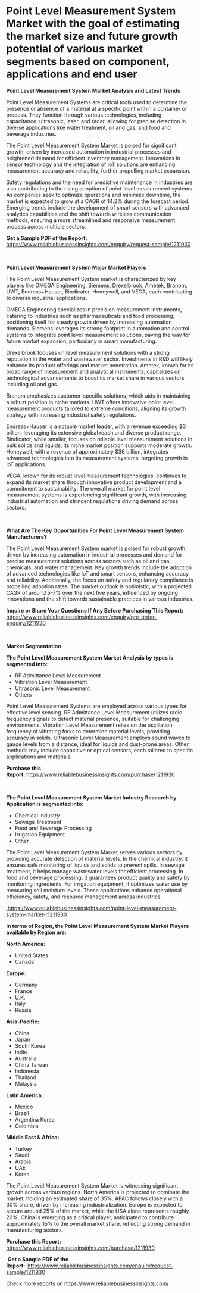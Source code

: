 <p><h1>Point Level Measurement System Market with the goal of estimating the market size and future growth potential of various market segments based on component, applications and end user</h1></p><p><strong>Point Level Measurement System Market Analysis and Latest Trends</strong></p>
<p><p>Point Level Measurement Systems are critical tools used to determine the presence or absence of a material at a specific point within a container or process. They function through various technologies, including capacitance, ultrasonic, laser, and radar, allowing for precise detection in diverse applications like water treatment, oil and gas, and food and beverage industries. </p><p>The Point Level Measurement System Market is poised for significant growth, driven by increased automation in industrial processes and heightened demand for efficient inventory management. Innovations in sensor technology and the integration of IoT solutions are enhancing measurement accuracy and reliability, further propelling market expansion. </p><p>Safety regulations and the need for predictive maintenance in industries are also contributing to the rising adoption of point-level measurement systems. As companies seek to optimize operations and minimize downtime, the market is expected to grow at a CAGR of 14.2% during the forecast period. Emerging trends include the development of smart sensors with advanced analytics capabilities and the shift towards wireless communication methods, ensuring a more streamlined and responsive measurement process across multiple sectors.</p></p>
<p><strong>Get a Sample PDF of the Report:&nbsp;</strong> <a href="https://www.reliablebusinessinsights.com/enquiry/request-sample/1211930?utm_campaign=2757&utm_medium=2&utm_source=Github&utm_content=ia&utm_term=24032025&utm_id=point-level-measurement-system">https://www.reliablebusinessinsights.com/enquiry/request-sample/1211930</a></p>
<p>&nbsp;</p>
<p><strong>Point Level Measurement System Major Market Players</strong></p>
<p><p>The Point Level Measurement System market is characterized by key players like OMEGA Engineering, Siemens, Drexelbrook, Ametek, Branom, UWT, Endress+Hauser, Bindicator, Honeywell, and VEGA, each contributing to diverse industrial applications.</p><p>OMEGA Engineering specializes in precision measurement instruments, catering to industries such as pharmaceuticals and food processing, positioning itself for steady growth driven by increasing automation demands. Siemens leverages its strong footprint in automation and control systems to integrate point level measurement solutions, paving the way for future market expansion, particularly in smart manufacturing.</p><p>Drexelbrook focuses on level measurement solutions with a strong reputation in the water and wastewater sector. Investments in R&D will likely enhance its product offerings and market penetration. Ametek, known for its broad range of measurement and analytical instruments, capitalizes on technological advancements to boost its market share in various sectors including oil and gas.</p><p>Branom emphasizes customer-specific solutions, which aids in maintaining a robust position in niche markets. UWT offers innovative point level measurement products tailored to extreme conditions, aligning its growth strategy with increasing industrial safety regulations.</p><p>Endress+Hauser is a notable market leader, with a revenue exceeding $3 billion, leveraging its extensive global reach and diverse product range. Bindicator, while smaller, focuses on reliable level measurement solutions in bulk solids and liquids; its niche market position supports moderate growth. Honeywell, with a revenue of approximately $36 billion, integrates advanced technologies into its measurement systems, targeting growth in IoT applications.</p><p>VEGA, known for its robust level measurement technologies, continues to expand its market share through innovative product development and a commitment to sustainability. The overall market for point level measurement systems is experiencing significant growth, with increasing industrial automation and stringent regulations driving demand across sectors.</p></p>
<p>&nbsp;</p>
<p><strong>What Are The Key Opportunities For Point Level Measurement System Manufacturers?</strong></p>
<p><p>The Point Level Measurement System market is poised for robust growth, driven by increasing automation in industrial processes and demand for precise measurement solutions across sectors such as oil and gas, chemicals, and water management. Key growth trends include the adoption of advanced technologies like IoT and smart sensors, enhancing accuracy and reliability. Additionally, the focus on safety and regulatory compliance is propelling adoption rates. The market outlook is optimistic, with a projected CAGR of around 5-7% over the next five years, influenced by ongoing innovations and the shift towards sustainable practices in various industries.</p></p>
<p><strong>Inquire or Share Your Questions If Any Before Purchasing This Report:</strong> <a href="https://www.reliablebusinessinsights.com/enquiry/pre-order-enquiry/1211930?utm_campaign=2757&utm_medium=2&utm_source=Github&utm_content=ia&utm_term=24032025&utm_id=point-level-measurement-system">https://www.reliablebusinessinsights.com/enquiry/pre-order-enquiry/1211930</a></p>
<p>&nbsp;</p>
<p><strong>Market Segmentation</strong></p>
<p><strong>The Point Level Measurement System Market Analysis by types is segmented into:</strong></p>
<p><ul><li>RF Admittance Level Measurement</li><li>Vibration Level Measurement</li><li>Ultrasonic Level Measurement</li><li>Others</li></ul></p>
<p><p>Point Level Measurement Systems are employed across various types for effective level sensing. RF Admittance Level Measurement utilizes radio frequency signals to detect material presence, suitable for challenging environments. Vibration Level Measurement relies on the oscillation frequency of vibrating forks to determine material levels, providing accuracy in solids. Ultrasonic Level Measurement employs sound waves to gauge levels from a distance, ideal for liquids and dust-prone areas. Other methods may include capacitive or optical sensors, each tailored to specific applications and materials.</p></p>
<p><strong>Purchase this Report:&nbsp;</strong><a href="https://www.reliablebusinessinsights.com/purchase/1211930?utm_campaign=2757&utm_medium=2&utm_source=Github&utm_content=ia&utm_term=24032025&utm_id=point-level-measurement-system">https://www.reliablebusinessinsights.com/purchase/1211930</a></p>
<p>&nbsp;</p>
<p><strong>The Point Level Measurement System Market Industry Research by Application is segmented into:</strong></p>
<p><ul><li>Chemical Industry</li><li>Sewage Treatment</li><li>Food and Beverage Processing</li><li>Irrigation Equipment</li><li>Other</li></ul></p>
<p><p>The Point Level Measurement System Market serves various sectors by providing accurate detection of material levels. In the chemical industry, it ensures safe monitoring of liquids and solids to prevent spills. In sewage treatment, it helps manage wastewater levels for efficient processing. In food and beverage processing, it guarantees product quality and safety by monitoring ingredients. For irrigation equipment, it optimizes water use by measuring soil moisture levels. These applications enhance operational efficiency, safety, and resource management across industries.</p></p>
<p><a href="https://www.reliablebusinessinsights.com/point-level-measurement-system-market-r1211930?utm_campaign=2757&utm_medium=2&utm_source=Github&utm_content=ia&utm_term=24032025&utm_id=point-level-measurement-system">&nbsp;https://www.reliablebusinessinsights.com/point-level-measurement-system-market-r1211930</a></p>
<p><strong>In terms of Region, the Point Level Measurement System Market Players available by Region are:</strong></p>
<p>
    <p> <strong> North America: </strong>
        <ul>
            <li>United States</li>
            <li>Canada</li>
        </ul>
        </p> 
    <p> <strong> Europe: </strong>
        <ul>
            <li>Germany</li>
            <li>France</li>
            <li>U.K.</li>
            <li>Italy</li>
            <li>Russia</li>
        </ul>
        </p> 
    <p> <strong> Asia-Pacific: </strong>
        <ul>
            <li>China</li>
            <li>Japan</li>
            <li>South Korea</li>
            <li>India</li>
            <li>Australia</li>
            <li>China Taiwan</li>
            <li>Indonesia</li>
            <li>Thailand</li>
            <li>Malaysia</li>
        </ul>
        </p> 
    <p> <strong> Latin America: </strong>
        <ul>
            <li>Mexico</li>
            <li>Brazil</li>
            <li>Argentina Korea</li>
            <li>Colombia</li>
        </ul>
        </p> 
    <p> <strong> Middle East & Africa: </strong>
        <ul>
            <li>Turkey</li>
            <li>Saudi</li>
            <li>Arabia</li>
            <li>UAE</li>
            <li>Korea</li>
        </ul>
    </p>
    </p>
<p><p>The Point Level Measurement System Market is witnessing significant growth across various regions. North America is projected to dominate the market, holding an estimated share of 35%. APAC follows closely with a 30% share, driven by increasing industrialization. Europe is expected to secure around 25% of the market, while the USA alone represents roughly 20%. China is emerging as a critical player, anticipated to contribute approximately 15% to the overall market share, reflecting strong demand in manufacturing sectors.</p></p>
<p><strong>Purchase this Report: </strong><a href="https://www.reliablebusinessinsights.com/purchase/1211930?utm_campaign=2757&utm_medium=2&utm_source=Github&utm_content=ia&utm_term=24032025&utm_id=point-level-measurement-system">https://www.reliablebusinessinsights.com/purchase/1211930</a></p>
<p>&nbsp;<strong>Get a Sample PDF of the Report:&nbsp;&nbsp;</strong><a href="https://www.reliablebusinessinsights.com/enquiry/request-sample/1211930?utm_campaign=2757&utm_medium=2&utm_source=Github&utm_content=ia&utm_term=24032025&utm_id=point-level-measurement-system">https://www.reliablebusinessinsights.com/enquiry/request-sample/1211930</a></p>
<p><strong></strong></p>
<p>Check more reports on <a href="https://www.reliablebusinessinsights.com/?utm_campaign=2757&utm_medium=2&utm_source=Github&utm_content=ia&utm_term=24032025&utm_id=point-level-measurement-system">https://www.reliablebusinessinsights.com/</a></p>